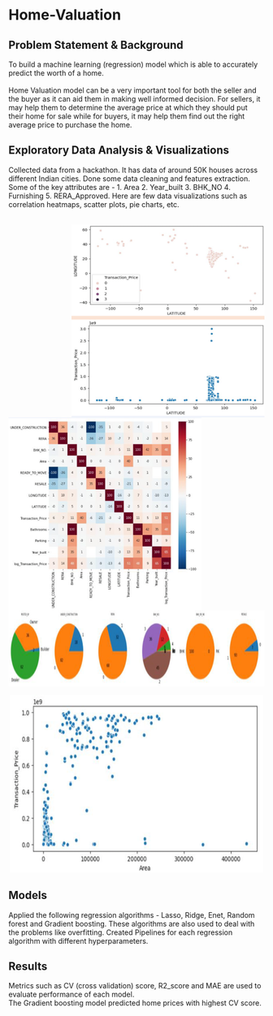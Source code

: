# Home-Valuation
## Problem Statement & Background
To build a machine learning (regression) model which is able to accurately predict the worth of a home. <br>
<br>
Home Valuation model can be a very important tool for both the seller and the buyer as it can aid them in making well informed decision. For sellers, it may help them to determine the average price at which they should put their home for sale while for buyers, it may help them find out the right average price to purchase the home.
<br>

## Exploratory Data Analysis & Visualizations
Collected data from a hackathon. It has data of around 50K houses across different Indian cities. Done some data cleaning and features extraction. Some of the key attributes are - 1. Area 2. Year_built 3. BHK_NO 4. Furnishing 5. RERA_Approved. Here are few data visualizations such as correlation heatmaps, scatter plots, pie charts, etc. 
<br>
<br>
<p>                                                                                                                      
<img src="https://github.com/thota-sasanth/Home-Valuation/blob/main/lat_long.png" width="380" height="380" align="right">
<img src="https://github.com/thota-sasanth/Home-Valuation/blob/main/heatmap.png" width="380" height="380" align="left"> <br>
</p>  <br>
<br>
<br>
<br>
<br>
<br>
<br>
<br>
<br>
<br>
<br><br>
<br><br>
<br>
<br>
<p align="center">
<img src="https://github.com/thota-sasanth/Home-Valuation/blob/main/piecharts.png" width="800" height="150"> <br>
</p> 
<p align="center">                                                                                                            
<img src="https://github.com/thota-sasanth/Home-Valuation/blob/main/sctter_plot.png" width="500" height="350" > 
</p> 

## Models
Applied the following regression algorithms - Lasso, Ridge, Enet, Random forest and Gradient boosting. These algorithms are also used to deal with the problems like overfitting. Created Pipelines for each regression algorithm with different hyperparameters. 
<br>

## Results
Metrics such as CV (cross validation) score, R2_score and MAE are used to evaluate performance of each model. <br>
The Gradient boosting model predicted home prices with highest CV score.
<br>
<br>

